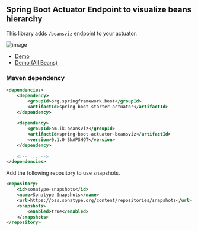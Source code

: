 ## Spring Boot Actuator Endpoint to visualize beans hierarchy

This library adds `/beansviz` endpoint to your actuator.

![image](https://cloud.githubusercontent.com/assets/106908/22554428/539f9f5c-e9a3-11e6-9f4e-ee4b46f080ce.png)


* [Demo](https://demo-beansviz.cfapps.io/beansviz)
* [Demo (All Beans)](https://demo-beansviz.cfapps.io/beansviz?all=true)

### Maven dependency
    

```xml
<dependencies>
    <dependency>
        <groupId>org.springframework.boot</groupId>
        <artifactId>spring-boot-starter-actuator</artifactId>
    </dependency>
            
    <dependency>
        <groupId>am.ik.beansviz</groupId>
        <artifactId>spring-boot-actuator-beansviz</artifactId>
        <version>0.1.0-SNAPSHOT</version>
    </dependency>
    
    <!-- ... -->
</dependencies>
```

Add the following repository to use snapshots.


```xml
<repository>
    <id>sonatype-snapshots</id>
    <name>Sonatype Snapshots</name>
    <url>https://oss.sonatype.org/content/repositories/snapshots</url>
    <snapshots>
        <enabled>true</enabled>
    </snapshots>
</repository>
```